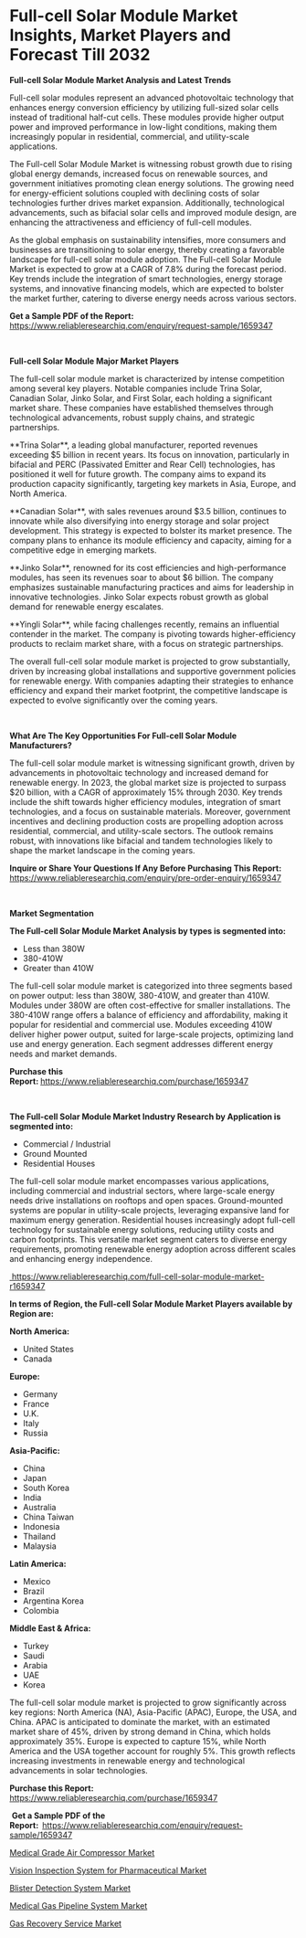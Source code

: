 <p><h1>Full-cell Solar Module Market Insights, Market Players and Forecast Till 2032</h1></p><p><strong>Full-cell Solar Module Market Analysis and Latest Trends</strong></p>
<p><p>Full-cell solar modules represent an advanced photovoltaic technology that enhances energy conversion efficiency by utilizing full-sized solar cells instead of traditional half-cut cells. These modules provide higher output power and improved performance in low-light conditions, making them increasingly popular in residential, commercial, and utility-scale applications.</p><p>The Full-cell Solar Module Market is witnessing robust growth due to rising global energy demands, increased focus on renewable sources, and government initiatives promoting clean energy solutions. The growing need for energy-efficient solutions coupled with declining costs of solar technologies further drives market expansion. Additionally, technological advancements, such as bifacial solar cells and improved module design, are enhancing the attractiveness and efficiency of full-cell modules.</p><p>As the global emphasis on sustainability intensifies, more consumers and businesses are transitioning to solar energy, thereby creating a favorable landscape for full-cell solar module adoption. The Full-cell Solar Module Market is expected to grow at a CAGR of 7.8% during the forecast period. Key trends include the integration of smart technologies, energy storage systems, and innovative financing models, which are expected to bolster the market further, catering to diverse energy needs across various sectors.</p></p>
<p><strong>Get a Sample PDF of the Report:&nbsp;</strong> <a href="https://www.reliableresearchiq.com/enquiry/request-sample/1659347?utm_campaign=973&utm_medium=2&utm_source=Github&utm_content=ia&utm_term=23032025&utm_id=full-cell-solar-module">https://www.reliableresearchiq.com/enquiry/request-sample/1659347</a></p>
<p>&nbsp;</p>
<p><strong>Full-cell Solar Module Major Market Players</strong></p>
<p><p>The full-cell solar module market is characterized by intense competition among several key players. Notable companies include Trina Solar, Canadian Solar, Jinko Solar, and First Solar, each holding a significant market share. These companies have established themselves through technological advancements, robust supply chains, and strategic partnerships.</p><p>**Trina Solar**, a leading global manufacturer, reported revenues exceeding $5 billion in recent years. Its focus on innovation, particularly in bifacial and PERC (Passivated Emitter and Rear Cell) technologies, has positioned it well for future growth. The company aims to expand its production capacity significantly, targeting key markets in Asia, Europe, and North America.</p><p>**Canadian Solar**, with sales revenues around $3.5 billion, continues to innovate while also diversifying into energy storage and solar project development. This strategy is expected to bolster its market presence. The company plans to enhance its module efficiency and capacity, aiming for a competitive edge in emerging markets.</p><p>**Jinko Solar**, renowned for its cost efficiencies and high-performance modules, has seen its revenues soar to about $6 billion. The company emphasizes sustainable manufacturing practices and aims for leadership in innovative technologies. Jinko Solar expects robust growth as global demand for renewable energy escalates.</p><p>**Yingli Solar**, while facing challenges recently, remains an influential contender in the market. The company is pivoting towards higher-efficiency products to reclaim market share, with a focus on strategic partnerships.</p><p>The overall full-cell solar module market is projected to grow substantially, driven by increasing global installations and supportive government policies for renewable energy. With companies adapting their strategies to enhance efficiency and expand their market footprint, the competitive landscape is expected to evolve significantly over the coming years.</p></p>
<p>&nbsp;</p>
<p><strong>What Are The Key Opportunities For Full-cell Solar Module Manufacturers?</strong></p>
<p><p>The full-cell solar module market is witnessing significant growth, driven by advancements in photovoltaic technology and increased demand for renewable energy. In 2023, the global market size is projected to surpass $20 billion, with a CAGR of approximately 15% through 2030. Key trends include the shift towards higher efficiency modules, integration of smart technologies, and a focus on sustainable materials. Moreover, government incentives and declining production costs are propelling adoption across residential, commercial, and utility-scale sectors. The outlook remains robust, with innovations like bifacial and tandem technologies likely to shape the market landscape in the coming years.</p></p>
<p><strong>Inquire or Share Your Questions If Any Before Purchasing This Report:</strong> <a href="https://www.reliableresearchiq.com/enquiry/pre-order-enquiry/1659347?utm_campaign=973&utm_medium=2&utm_source=Github&utm_content=ia&utm_term=23032025&utm_id=full-cell-solar-module">https://www.reliableresearchiq.com/enquiry/pre-order-enquiry/1659347</a></p>
<p>&nbsp;</p>
<p><strong>Market Segmentation</strong></p>
<p><strong>The Full-cell Solar Module Market Analysis by types is segmented into:</strong></p>
<p><ul><li>Less than 380W</li><li>380-410W</li><li>Greater than 410W</li></ul></p>
<p><p>The full-cell solar module market is categorized into three segments based on power output: less than 380W, 380-410W, and greater than 410W. Modules under 380W are often cost-effective for smaller installations. The 380-410W range offers a balance of efficiency and affordability, making it popular for residential and commercial use. Modules exceeding 410W deliver higher power output, suited for large-scale projects, optimizing land use and energy generation. Each segment addresses different energy needs and market demands.</p></p>
<p><strong>Purchase this Report:&nbsp;</strong><a href="https://www.reliableresearchiq.com/purchase/1659347?utm_campaign=973&utm_medium=2&utm_source=Github&utm_content=ia&utm_term=23032025&utm_id=full-cell-solar-module">https://www.reliableresearchiq.com/purchase/1659347</a></p>
<p>&nbsp;</p>
<p><strong>The Full-cell Solar Module Market Industry Research by Application is segmented into:</strong></p>
<p><ul><li>Commercial / Industrial</li><li>Ground Mounted</li><li>Residential Houses</li></ul></p>
<p><p>The full-cell solar module market encompasses various applications, including commercial and industrial sectors, where large-scale energy needs drive installations on rooftops and open spaces. Ground-mounted systems are popular in utility-scale projects, leveraging expansive land for maximum energy generation. Residential houses increasingly adopt full-cell technology for sustainable energy solutions, reducing utility costs and carbon footprints. This versatile market segment caters to diverse energy requirements, promoting renewable energy adoption across different scales and enhancing energy independence.</p></p>
<p><a href="https://www.reliableresearchiq.com/full-cell-solar-module-market-r1659347?utm_campaign=973&utm_medium=2&utm_source=Github&utm_content=ia&utm_term=23032025&utm_id=full-cell-solar-module">&nbsp;https://www.reliableresearchiq.com/full-cell-solar-module-market-r1659347</a></p>
<p><strong>In terms of Region, the Full-cell Solar Module Market Players available by Region are:</strong></p>
<p>
    <p> <strong> North America: </strong>
        <ul>
            <li>United States</li>
            <li>Canada</li>
        </ul>
        </p> 
    <p> <strong> Europe: </strong>
        <ul>
            <li>Germany</li>
            <li>France</li>
            <li>U.K.</li>
            <li>Italy</li>
            <li>Russia</li>
        </ul>
        </p> 
    <p> <strong> Asia-Pacific: </strong>
        <ul>
            <li>China</li>
            <li>Japan</li>
            <li>South Korea</li>
            <li>India</li>
            <li>Australia</li>
            <li>China Taiwan</li>
            <li>Indonesia</li>
            <li>Thailand</li>
            <li>Malaysia</li>
        </ul>
        </p> 
    <p> <strong> Latin America: </strong>
        <ul>
            <li>Mexico</li>
            <li>Brazil</li>
            <li>Argentina Korea</li>
            <li>Colombia</li>
        </ul>
        </p> 
    <p> <strong> Middle East & Africa: </strong>
        <ul>
            <li>Turkey</li>
            <li>Saudi</li>
            <li>Arabia</li>
            <li>UAE</li>
            <li>Korea</li>
        </ul>
    </p>
    </p>
<p><p>The full-cell solar module market is projected to grow significantly across key regions: North America (NA), Asia-Pacific (APAC), Europe, the USA, and China. APAC is anticipated to dominate the market, with an estimated market share of 45%, driven by strong demand in China, which holds approximately 35%. Europe is expected to capture 15%, while North America and the USA together account for roughly 5%. This growth reflects increasing investments in renewable energy and technological advancements in solar technologies.</p></p>
<p><strong>Purchase this Report: </strong><a href="https://www.reliableresearchiq.com/purchase/1659347?utm_campaign=973&utm_medium=2&utm_source=Github&utm_content=ia&utm_term=23032025&utm_id=full-cell-solar-module">https://www.reliableresearchiq.com/purchase/1659347</a></p>
<p>&nbsp;<strong>Get a Sample PDF of the Report:&nbsp;&nbsp;</strong><a href="https://www.reliableresearchiq.com/enquiry/request-sample/1659347?utm_campaign=973&utm_medium=2&utm_source=Github&utm_content=ia&utm_term=23032025&utm_id=full-cell-solar-module">https://www.reliableresearchiq.com/enquiry/request-sample/1659347</a></p>
<p><strong></strong></p>
<p><p><a href="https://github.com/ajegiobitsa/Market-Research-Report-List-1/blob/main/medical-grade-air-compressor-market.md?utm_campaign=973&utm_medium=2&utm_source=Github&utm_content=ia&utm_term=23032025&utm_id=full-cell-solar-module">Medical Grade Air Compressor Market</a></p><p><a href="https://github.com/ocambdidarhz/Market-Research-Report-List-1/blob/main/vision-inspection-system-for-pharmaceutical-market.md?utm_campaign=973&utm_medium=2&utm_source=Github&utm_content=ia&utm_term=23032025&utm_id=full-cell-solar-module">Vision Inspection System for Pharmaceutical Market</a></p><p><a href="https://github.com/arifasabeygb/Market-Research-Report-List-1/blob/main/blister-detection-system-market.md?utm_campaign=973&utm_medium=2&utm_source=Github&utm_content=ia&utm_term=23032025&utm_id=full-cell-solar-module">Blister Detection System Market</a></p><p><a href="https://github.com/oshodikurc/Market-Research-Report-List-1/blob/main/medical-gas-pipeline-system-market.md?utm_campaign=973&utm_medium=2&utm_source=Github&utm_content=ia&utm_term=23032025&utm_id=full-cell-solar-module">Medical Gas Pipeline System Market</a></p><p><a href="https://github.com/aslinalirey9/Market-Research-Report-List-1/blob/main/gas-recovery-service-market.md?utm_campaign=973&utm_medium=2&utm_source=Github&utm_content=ia&utm_term=23032025&utm_id=full-cell-solar-module">Gas Recovery Service Market</a></p></p>